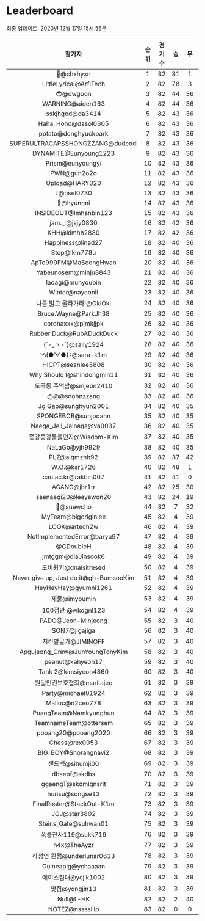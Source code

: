 # Leaderboard
최종 업데이트: 2020년 12월 17일 15시 56분




| 참가자 | 순위 | 경기수 | 승 | 무 | 패 | 승점 |
|:---:|:---:|:---:|:---:|:---:|:---:|:---:|
| 👑@chxhyxn | 1 | 82 | 81 | 1 | 0 | 244 |
| LittleLyrical@ArfiTech | 2 | 82 | 78 | 3 | 1 | 237 |
| 😎@dwgoon | 3 | 82 | 44 | 36 | 2 | 168 |
| WARNING@aiden163 | 4 | 82 | 44 | 36 | 2 | 168 |
| sskjhgod@da3414 | 5 | 82 | 43 | 36 | 3 | 165 |
| Haha_Hoho@dasol0605 | 6 | 82 | 43 | 36 | 3 | 165 |
| potato@donghyuckpark | 7 | 82 | 43 | 36 | 3 | 165 |
| SUPERULTRACAPSSHONGZZANG@dudcodi | 8 | 82 | 43 | 36 | 3 | 165 |
| DYNAMITE@Eunyoung1223 | 9 | 82 | 43 | 36 | 3 | 165 |
| Prism@eunyoungyi | 10 | 82 | 43 | 36 | 3 | 165 |
| PWN@gun2o2o | 11 | 82 | 43 | 36 | 3 | 165 |
| Upload@HARY020 | 12 | 82 | 43 | 36 | 3 | 165 |
| L@hsel0730 | 13 | 82 | 43 | 36 | 3 | 165 |
| 🐻@hyunnni | 14 | 82 | 43 | 36 | 3 | 165 |
| INSIDEOUT@Imhanbin123 | 15 | 82 | 43 | 36 | 3 | 165 |
| jam._.@jsjy0830 | 16 | 82 | 42 | 36 | 4 | 162 |
| KHH@kimhh2880 | 17 | 82 | 42 | 36 | 4 | 162 |
| Happiness@linad27 | 18 | 82 | 40 | 36 | 6 | 156 |
| Stop@lkm778u | 19 | 82 | 40 | 36 | 6 | 156 |
| ApTo990FM@MaSeongHwan | 20 | 82 | 40 | 36 | 6 | 156 |
| Yabeunosem@minju8843 | 21 | 82 | 40 | 36 | 6 | 156 |
| ladagi@munyoubin | 22 | 82 | 40 | 36 | 6 | 156 |
| Winter@nayeonii | 23 | 82 | 40 | 36 | 6 | 156 |
| 나를 밟고 올라가라!@OkiOkl | 24 | 82 | 40 | 36 | 6 | 156 |
| Bruce.Wayne@ParkJh38 | 25 | 82 | 40 | 36 | 6 | 156 |
| coronaxxx@pjmkjjpk | 26 | 82 | 40 | 36 | 6 | 156 |
| Rubber Duck@RubADuckDuck | 27 | 82 | 40 | 36 | 6 | 156 |
| (´-_ゝ-`)@sally1924 | 28 | 82 | 40 | 36 | 6 | 156 |
| ◝٩(●'▿'●)۶@sara-k1m | 29 | 82 | 40 | 36 | 6 | 156 |
| HICPT@seanlee5808 | 30 | 82 | 40 | 36 | 6 | 156 |
| Why Should I@shindongmin11 | 31 | 82 | 40 | 36 | 6 | 156 |
| 도곡동 주먹밥@smjeon2410 | 32 | 82 | 40 | 36 | 6 | 156 |
| @@@soohnzzang | 33 | 82 | 40 | 36 | 6 | 156 |
| Jg Gap@sunghyun2001 | 34 | 82 | 40 | 35 | 7 | 155 |
| SPONGEBOB@sunjooahn | 35 | 82 | 40 | 35 | 7 | 155 |
| Naega_Jeil_Jalnaga@va0037 | 36 | 82 | 40 | 35 | 7 | 155 |
| 종강종강돌을던지@Wisdom-Kim | 37 | 82 | 40 | 35 | 7 | 155 |
| NaLaGo@yjh9929 | 38 | 82 | 40 | 35 | 7 | 155 |
| PLZ@alqmzhh92 | 39 | 82 | 37 | 42 | 3 | 153 |
| W.O.@ksr1726 | 40 | 82 | 48 | 1 | 33 | 145 |
| cau.ac.kr@rakbin007 | 41 | 82 | 41 | 0 | 41 | 123 |
| AGANG@jbr1tr | 42 | 82 | 25 | 30 | 27 | 105 |
| saenaegi20@leeyewon20 | 43 | 82 | 24 | 19 | 39 | 91 |
| 👏@suewcho | 44 | 82 | 7 | 32 | 43 | 53 |
| MyTeam@bigoriginlee | 45 | 82 | 4 | 39 | 39 | 51 |
| LOOK@artech2w | 46 | 82 | 4 | 39 | 39 | 51 |
| NotImplementedError@baryu97 | 47 | 82 | 4 | 39 | 39 | 51 |
| @CDoubleH | 48 | 82 | 4 | 39 | 39 | 51 |
| jmtggm@dlaJinsook6 | 49 | 82 | 4 | 39 | 39 | 51 |
| 도비윙키@dnalsitresed | 50 | 82 | 4 | 39 | 39 | 51 |
| Never give up, Just do it@gh-BumsooKim | 51 | 82 | 4 | 39 | 39 | 51 |
| HeyHeyHey@gyumni1261 | 52 | 82 | 4 | 39 | 39 | 51 |
| 제물@imyoumin | 53 | 82 | 4 | 39 | 39 | 51 |
| 100점만 @wkdgnl123 | 54 | 82 | 4 | 39 | 39 | 51 |
| PADO@Jeon-Minjeong | 55 | 82 | 3 | 40 | 39 | 49 |
| SON7@jigajiga | 56 | 82 | 3 | 40 | 39 | 49 |
| 치킨발굴가@JIMINOFF | 57 | 82 | 3 | 40 | 39 | 49 |
| Apgujeong_Crew@JunYoungTonyKim | 58 | 82 | 3 | 40 | 39 | 49 |
| peanut@kahyeon17 | 59 | 82 | 3 | 40 | 39 | 49 |
| Tank 2@kimsiyeon4860 | 60 | 82 | 3 | 40 | 39 | 49 |
| 원딜인권보호협회@maritajee | 61 | 82 | 3 | 39 | 40 | 48 |
| Party@michael01924 | 62 | 82 | 3 | 39 | 40 | 48 |
| Malloc@n2ceo778 | 63 | 82 | 3 | 39 | 40 | 48 |
| PuangTeam@Namkyunghun | 64 | 82 | 3 | 39 | 40 | 48 |
| TeamnameTeam@ottersem | 65 | 82 | 3 | 39 | 40 | 48 |
| pooang20@pooang2020 | 66 | 82 | 3 | 39 | 40 | 48 |
| Chess@rex0053 | 67 | 82 | 3 | 39 | 40 | 48 |
| BIG_BOY@Shorangnavi2 | 68 | 82 | 3 | 39 | 40 | 48 |
| 샌드백@sihumji00 | 69 | 82 | 3 | 39 | 40 | 48 |
| dbsepf@skdbs | 70 | 82 | 3 | 39 | 40 | 48 |
| ggaengT@skdmlqnsrlt | 71 | 82 | 3 | 39 | 40 | 48 |
| hunsu@songse13 | 72 | 82 | 3 | 39 | 40 | 48 |
| FinalRoster@StackOut-K1m | 73 | 82 | 3 | 39 | 40 | 48 |
| JGJ@star3802 | 74 | 82 | 3 | 39 | 40 | 48 |
| Steins_Gate@suhwan01 | 75 | 82 | 3 | 39 | 40 | 48 |
| 폭풍전사119@sukk719 | 76 | 82 | 3 | 39 | 40 | 48 |
| h4x@TheAyzr | 77 | 82 | 3 | 39 | 40 | 48 |
| 하정언 원챔@underlunar0613 | 78 | 82 | 3 | 39 | 40 | 48 |
| Guineapig@ychaaaan | 79 | 82 | 3 | 39 | 40 | 48 |
| 에이스침대@yejik1002 | 80 | 82 | 3 | 39 | 40 | 48 |
| 맛집@yongjin13 | 81 | 82 | 3 | 39 | 40 | 48 |
| Null@L-HK | 82 | 82 | 2 | 40 | 40 | 46 |
| NOTEZ@nsssslllp | 83 | 82 | 0 | 0 | 82 | 0 |